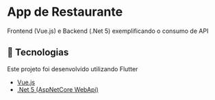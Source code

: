 # App de Restaurante
Frontend (Vue.js) e Backend (.Net 5) exemplificando o consumo de API

## :rocket: Tecnologias

Este projeto foi desenvolvido utilizando Flutter
- [Vue.js](https://vuejs.org/)
- [.Net 5 (AspNetCore WebApi)](https://dotnet.microsoft.com/learn/aspnet)
